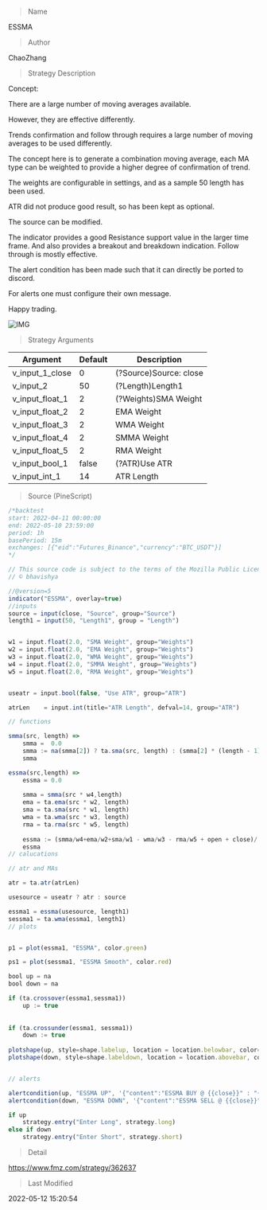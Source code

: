 
> Name

ESSMA

> Author

ChaoZhang

> Strategy Description

Concept:

There are a large number of moving averages available.

However, they are effective differently.

Trends confirmation and follow through requires a large number of moving averages to be used differently.

The concept here is to generate a combination moving average, each MA type can be weighted to provide a higher degree of confirmation of trend.

The weights are configurable in settings, and as a sample 50 length has been used.

ATR did not produce good result, so has been kept as optional.

The source can be modified.


The indicator provides a good Resistance support value in the larger time frame. And also provides a breakout and breakdown indication. Follow through is mostly effective.

The alert condition has been made such that it can directly be ported to discord.

For alerts one must configure their own message.

Happy trading.

 ![IMG](https://www.fmz.com/upload/asset/1c0cc53861912eb84cc.png) 

> Strategy Arguments



|Argument|Default|Description|
|----|----|----|
|v_input_1_close|0|(?Source)Source: close|high|low|open|hl2|hlc3|hlcc4|ohlc4|
|v_input_2|50|(?Length)Length1|
|v_input_float_1|2|(?Weights)SMA Weight|
|v_input_float_2|2|EMA Weight|
|v_input_float_3|2|WMA Weight|
|v_input_float_4|2|SMMA Weight|
|v_input_float_5|2|RMA Weight|
|v_input_bool_1|false|(?ATR)Use ATR|
|v_input_int_1|14|ATR Length|


> Source (PineScript)

``` javascript
/*backtest
start: 2022-04-11 00:00:00
end: 2022-05-10 23:59:00
period: 1h
basePeriod: 15m
exchanges: [{"eid":"Futures_Binance","currency":"BTC_USDT"}]
*/

// This source code is subject to the terms of the Mozilla Public License 2.0 at https://mozilla.org/MPL/2.0/
// © bhavishya

//@version=5
indicator("ESSMA", overlay=true)
//inputs
source = input(close, "Source", group="Source")
length1 = input(50, "Length1", group = "Length")


w1 = input.float(2.0, "SMA Weight", group="Weights")
w2 = input.float(2.0, "EMA Weight", group="Weights")
w3 = input.float(2.0, "WMA Weight", group="Weights")
w4 = input.float(2.0, "SMMA Weight", group="Weights")
w5 = input.float(2.0, "RMA Weight", group="Weights")


useatr = input.bool(false, "Use ATR", group="ATR")

atrLen    = input.int(title="ATR Length", defval=14, group="ATR")

// functions

smma(src, length) =>
	smma =  0.0
	smma := na(smma[2]) ? ta.sma(src, length) : (smma[2] * (length - 1) + src) / length
	smma

essma(src,length) => 
    essma = 0.0
    
    smma = smma(src * w4,length) 
    ema = ta.ema(src * w2, length) 
    sma = ta.sma(src * w1, length) 
    wma = ta.wma(src * w3, length) 
    rma = ta.rma(src * w5, length) 
    
    essma := (smma/w4+ema/w2+sma/w1 - wma/w3 - rma/w5 + open + close)/(3) 
    essma
// calucations

// atr and MAs

atr = ta.atr(atrLen)

usesource = useatr ? atr : source

essma1 = essma(usesource, length1)
sessma1 = ta.wma(essma1, length1)
// plots


p1 = plot(essma1, "ESSMA", color.green)

ps1 = plot(sessma1, "ESSMA Smooth", color.red)

bool up = na
bool down = na

if (ta.crossover(essma1,sessma1))
    up := true
    
    
if (ta.crossunder(essma1, sessma1))
    down := true
    
plotshape(up, style=shape.labelup, location = location.belowbar, color=color.lime, text="B", textcolor=color.black)
plotshape(down, style=shape.labeldown, location = location.abovebar, color=color.orange, text="S", textcolor=color.black)


// alerts

alertcondition(up, "ESSMA UP", '{"content":"ESSMA BUY @ {{close}}" : "{{ticker}} int : {{interval}} - essma : {{plot_0}} / sessma {{plot_1}}"}')
alertcondition(down, "ESSMA DOWN", '{"content":"ESSMA SELL @ {{close}}" : "{{ticker}} int : {{interval}} -  essma :{{plot_0}} /sessma : {{plot_1}}"}')

if up
    strategy.entry("Enter Long", strategy.long)
else if down
    strategy.entry("Enter Short", strategy.short)
```

> Detail

https://www.fmz.com/strategy/362637

> Last Modified

2022-05-12 15:20:54
